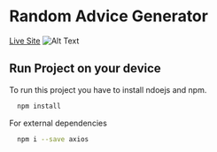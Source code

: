 
# Random Advice Generator
[Live Site](https://thirsty-lamarr-e2b282.netlify.app/)
![Alt Text](https://media.giphy.com/media/vFKqnCdLPNOKc/giphy.gif)


## Run Project on your device

To run this project you have to install ndoejs and npm.

```bash
  npm install
```
For external dependencies

  
```bash
  npm i --save axios 
```



  
